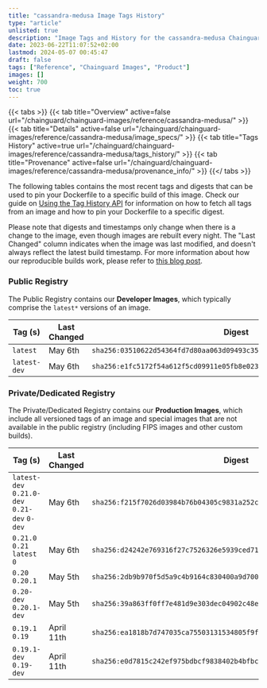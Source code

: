 ```yaml
---
title: "cassandra-medusa Image Tags History"
type: "article"
unlisted: true
description: "Image Tags and History for the cassandra-medusa Chainguard Image"
date: 2023-06-22T11:07:52+02:00
lastmod: 2024-05-07 00:45:47
draft: false
tags: ["Reference", "Chainguard Images", "Product"]
images: []
weight: 700
toc: true
---
```


{{< tabs >}}
{{< tab title="Overview" active=false url="/chainguard/chainguard-images/reference/cassandra-medusa/" >}}
{{< tab title="Details" active=false url="/chainguard/chainguard-images/reference/cassandra-medusa/image_specs/" >}}
{{< tab title="Tags History" active=true url="/chainguard/chainguard-images/reference/cassandra-medusa/tags_history/" >}}
{{< tab title="Provenance" active=false url="/chainguard/chainguard-images/reference/cassandra-medusa/provenance_info/" >}}
{{</ tabs >}}

The following tables contains the most recent tags and digests that can be used to pin your Dockerfile to a specific build of this image. Check our guide on [Using the Tag History API](/chainguard/chainguard-images/using-the-tag-history-api/) for information on how to fetch all tags from an image and how to pin your Dockerfile to a specific digest.

Please note that digests and timestamps only change when there is a change to the image, even though images are rebuilt every night. The "Last Changed" column indicates when the image was last modified, and doesn't always reflect the latest build timestamp. For more information about how our reproducible builds work, please refer to [this blog post](https://www.chainguard.dev/unchained/reproducing-chainguards-reproducible-image-builds).

### Public Registry
The Public Registry contains our **Developer Images**, which typically comprise the `latest*` versions of an image.

| Tag (s)       | Last Changed | Digest                                                                    |
|---------------|--------------|---------------------------------------------------------------------------|
|  `latest`     | May 6th      | `sha256:03510622d54364fd7d80aa063d09493c35e241e06df30d933390f81fddb10d1d` |
|  `latest-dev` | May 6th      | `sha256:e1fc5172f54a612f5cd09911e05fb8e023a37f6de5fce62e3745e476fb2cfe69` |


### Private/Dedicated Registry
The Private/Dedicated Registry contains our **Production Images**, which include all versioned tags of an image and special images that are not available in the public registry (including FIPS images and other custom builds).

| Tag (s)                                       | Last Changed | Digest                                                                    |
|-----------------------------------------------|--------------|---------------------------------------------------------------------------|
|  `latest-dev` `0.21.0-dev` `0.21-dev` `0-dev` | May 6th      | `sha256:f215f7026d03984b76b04305c9831a252c1fb4aebd6cad2363868eda19326e21` |
|  `0.21.0` `0.21` `latest` `0`                 | May 6th      | `sha256:d24242e769316f27c7526326e5939ced7196cb09e94dca78f09f1be143ac5981` |
|  `0.20` `0.20.1`                              | May 5th      | `sha256:2db9b970f5d5a9c4b9164c830400a9d70038d0d9be177b9ce9440b90ca43ed6e` |
|  `0.20-dev` `0.20.1-dev`                      | May 5th      | `sha256:39a863ff0ff7e481d9e303dec04902c48ef1e5e01ccaa77c1ed3ccfc12ae6ef9` |
|  `0.19.1` `0.19`                              | April 11th   | `sha256:ea1818b7d747035ca75503131534805f9f47a0a4a22a663903d6f415251e6b66` |
|  `0.19.1-dev` `0.19-dev`                      | April 11th   | `sha256:e0d7815c242ef975bdbcf9838402b4bfbcc12fc5ba5c9a35a313288d9b2a20d4` |

